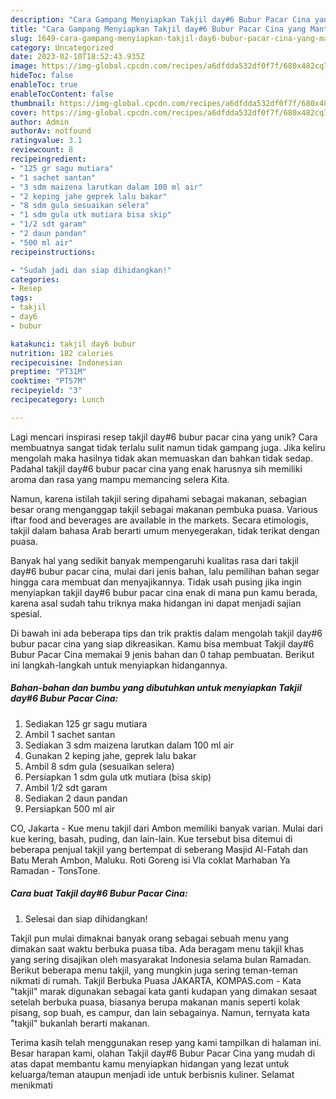 ```yaml
---
description: "Cara Gampang Menyiapkan Takjil day#6 Bubur Pacar Cina yang Mantap"
title: "Cara Gampang Menyiapkan Takjil day#6 Bubur Pacar Cina yang Mantap"
slug: 1649-cara-gampang-menyiapkan-takjil-day6-bubur-pacar-cina-yang-mantap
category: Uncategorized
date: 2023-02-10T18:52:43.935Z
image: https://img-global.cpcdn.com/recipes/a6dfdda532df0f7f/680x482cq70/takjil-day6-bubur-pacar-cina-foto-resep-utama.jpg
hideToc: false
enableToc: true
enableTocContent: false
thumbnail: https://img-global.cpcdn.com/recipes/a6dfdda532df0f7f/680x482cq70/takjil-day6-bubur-pacar-cina-foto-resep-utama.jpg
cover: https://img-global.cpcdn.com/recipes/a6dfdda532df0f7f/680x482cq70/takjil-day6-bubur-pacar-cina-foto-resep-utama.jpg
author: Admin
authorAv: notfound
ratingvalue: 3.1
reviewcount: 8
recipeingredient:
- "125 gr sagu mutiara"
- "1 sachet santan"
- "3 sdm maizena larutkan dalam 100 ml air"
- "2 keping jahe geprek lalu bakar"
- "8 sdm gula sesuaikan selera"
- "1 sdm gula utk mutiara bisa skip"
- "1/2 sdt garam"
- "2 daun pandan"
- "500 ml air"
recipeinstructions:

- "Sudah jadi dan siap dihidangkan!"
categories:
- Resep
tags:
- takjil
- day6
- bubur

katakunci: takjil day6 bubur 
nutrition: 182 calories
recipecuisine: Indonesian
preptime: "PT31M"
cooktime: "PT57M"
recipeyield: "3"
recipecategory: Lunch

---
```





Lagi mencari inspirasi resep takjil day#6 bubur pacar cina yang unik? Cara membuatnya sangat tidak terlalu sulit namun tidak gampang juga. Jika keliru mengolah maka hasilnya tidak akan memuaskan dan bahkan tidak sedap. Padahal takjil day#6 bubur pacar cina yang enak harusnya sih memiliki aroma dan rasa yang mampu memancing selera Kita.





Namun, karena istilah takjil sering dipahami sebagai makanan, sebagian besar orang menganggap takjil sebagai makanan pembuka puasa. Various iftar food and beverages are available in the markets. Secara etimologis, takjil dalam bahasa Arab berarti umum menyegerakan, tidak terikat dengan puasa.

Banyak hal yang sedikit banyak mempengaruhi kualitas rasa dari takjil day#6 bubur pacar cina, mulai dari jenis bahan, lalu pemilihan bahan segar hingga cara membuat dan menyajikannya. Tidak usah pusing jika ingin menyiapkan takjil day#6 bubur pacar cina enak di mana pun kamu berada, karena asal sudah tahu triknya maka hidangan ini dapat menjadi sajian spesial.






Di bawah ini ada beberapa tips dan trik praktis dalam mengolah takjil day#6 bubur pacar cina yang siap dikreasikan. Kamu bisa membuat Takjil day#6 Bubur Pacar Cina memakai 9 jenis bahan dan 0 tahap pembuatan. Berikut ini langkah-langkah untuk menyiapkan hidangannya.

<!--inarticleads1-->

##### Bahan-bahan dan bumbu yang dibutuhkan untuk menyiapkan Takjil day#6 Bubur Pacar Cina:

1. Sediakan 125 gr sagu mutiara
1. Ambil 1 sachet santan
1. Sediakan 3 sdm maizena larutkan dalam 100 ml air
1. Gunakan 2 keping jahe, geprek lalu bakar
1. Ambil 8 sdm gula (sesuaikan selera)
1. Persiapkan 1 sdm gula utk mutiara (bisa skip)
1. Ambil 1/2 sdt garam
1. Sediakan 2 daun pandan
1. Persiapkan 500 ml air


CO, Jakarta - Kue menu takjil dari Ambon memiliki banyak varian. Mulai dari kue kering, basah, puding, dan lain-lain. Kue tersebut bisa ditemui di beberapa penjual takjil yang bertempat di seberang Masjid Al-Fatah dan Batu Merah Ambon, Maluku. Roti Goreng isi Vla coklat Marhaban Ya Ramadan - TonsTone. 

<!--inarticleads2-->

##### Cara buat Takjil day#6 Bubur Pacar Cina:


1. Selesai dan siap dihidangkan!

Takjil pun mulai dimaknai banyak orang sebagai sebuah menu yang dimakan saat waktu berbuka puasa tiba. Ada beragam menu takjil khas yang sering disajikan oleh masyarakat Indonesia selama bulan Ramadan. Berikut beberapa menu takjil, yang mungkin juga sering teman-teman nikmati di rumah. Takjil Berbuka Puasa JAKARTA, KOMPAS.com - Kata &#34;takjil&#34; marak digunakan sebagai kata ganti kudapan yang dimakan sesaat setelah berbuka puasa, biasanya berupa makanan manis seperti kolak pisang, sop buah, es campur, dan lain sebagainya. Namun, ternyata kata &#34;takjil&#34; bukanlah berarti makanan. 

Terima kasih telah menggunakan resep yang kami tampilkan di halaman ini. Besar harapan kami, olahan Takjil day#6 Bubur Pacar Cina yang mudah di atas dapat membantu kamu menyiapkan hidangan yang lezat untuk keluarga/teman ataupun menjadi ide untuk berbisnis kuliner. Selamat menikmati
